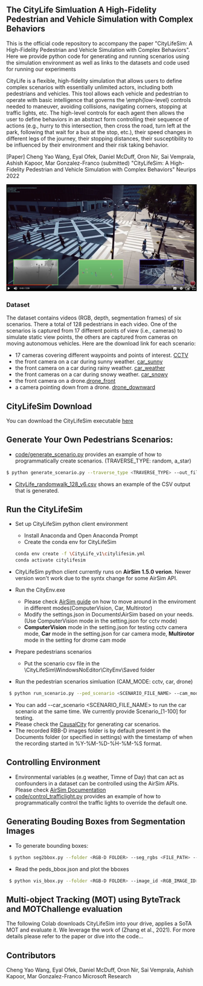 
## The CityLife Simluation A High-Fidelity Pedestrian and Vehicle Simulation with Complex Behaviors
This is the official code repository to accompany the paper "CityLifeSim: A High-Fidelity Pedestrian and Vehicle Simulation with Complex Behaviors".
Here we provide python code for generating and running scenarios using the simulation environment as well as links to the datasets and code used for running our experiments

CityLife is a flexible, high-fidelity simulation that allows users to define complex scenarios with essentially unlimited actors, including both pedestrians and vehicles. 
This tool allows each vehicle and pedestrian to operate with basic intelligence that governs the \emph{low-level} controls needed to maneuver, avoiding collisions, navigating corners, stopping at traffic lights, etc. The high-level controls for each agent then allows the user to define behaviors in an abstract form controlling their sequence of actions (e.g., hurry to this intersection, then cross the road, turn left at the park, following that wait for a bus at the stop, etc.), their speed changes in different legs of the journey, their stopping distances, their susceptibility to be influenced by their environment and their risk taking behavior.

[Paper] Cheng Yao Wang,  Eyal Ofek, Daniel McDuff, Oron Nir, Sai Vemprala,  Ashish Kapoor,  Mar Gonzalez-Franco (submitted) "CityLifeSim: A High-Fidelity Pedestrian and Vehicle Simulation with Complex Behaviors" Neurips 2022

[![Video of CityLifeSim](https://github.com/CitylifeSim/CitylifeSim.github.io/blob/main/video.PNG)](https://drive.google.com/file/d/1HzDDNNBiDJH3pginjnWD6ZoLsC5pzE-l/view)

### Dataset
The dataset contains videos (RGB, depth, segmentation frames) of six scenarios. There a total of 128 pedestrians in each video. One of the scenarios is captured from 17 different points of view (i.e., cameras) to simulate static view points, the others are captured from cameras on moving autonomous vehicles. 
Here are the download link for each scenario: 

* 17 cameras covering different waypoints and points of interest. [CCTV](https://drive.google.com/file/d/1lZWYIObz4HGp87YTetgoMrbIn-jfflgW/view?usp=sharing)
* the front camera on a car during sunny weather. [car_sunny](https://drive.google.com/file/d/1MakOLo3e2XHk3hDgmuIZDAl5dwpQYSeo/view?usp=sharing)
* the front camera on a car during rainy weather. [car_weather](https://drive.google.com/file/d/1KtDhfqQaPbNx4BcbdCLG5DKuc0Uf0361/view?usp=sharing)
* the front cameras on a car during snowy weather. [car_snowy](https://drive.google.com/file/d/1by29iSKW6X943yHjvJVFepo2JDp7Ep42/view?usp=sharing)
* the front camera on a drone.[drone_front](https://drive.google.com/file/d/19fVTnfQiY-_YHoBQR7-qbsyrSLnPJZK3/view?usp=sharing)
* a camera pointing down from a drone. [drone_downward](https://drive.google.com/file/d/1S7sFj7MWWvWAP_B-pgRmoVxcqtoI1j4I/view?usp=sharing)


## CityLifeSim Download
You can download the CityLifeSim executable [here](https://1drv.ms/u/s!AsGKWIA1OsCvpVjc4_8OckZMVUKN?e=9Lum0t)


## Generate Your Own Pedestrians Scenarios:
* [code/generate_scenario.py](https://github.com/CitylifeSim/CitylifeSim.github.io/blob/main/code/generate_scenario.py) provides an example of how to programmatically create scenarios. (TRAVERSE_TYPE: random, a_star)
```bash
$ python generate_scenario.py --traverse_type <TRAVERSE_TYPE> --out_file <SCENARIO_FILE_NAME>.csv
```
* [CityLife_randomwalk_128_v6.csv](https://github.com/CitylifeSim/CitylifeSim.github.io/blob/main/code/CityLife_randomwalk_128_v6.csv) shows an example of the CSV output that is generated.

## Run the CityLifeSim
* Set up CityLifeSim python client environment
  * Install Anaconda and Open Anaconda Prompt
  * Create the conda env for CityLifeSim
   ```bash
   conda env create -f \CityLife_v1\citylifesim.yml
   conda activate citylifesim
  ```
* CityLifeSim python client currently runs on **AirSim 1.5.0 verion**. Newer version won't work due to the syntx change for some AirSim API.

* Run the CityEnv.exe
  * Please check [AirSim guide](https://microsoft.github.io/AirSim/settings/) on how to move around in the enviroment in different modes(ComputerVision, Car, Multirotor)
  * Modify the settings.json in Documents\AirSim based on your needs. (Use ComputerVision mode in the setting.json for cctv mode)
  * **ComputerVision** mode in the setting.json for testing cctv camera mode, **Car** mode in the setting.json for car camera mode, **Multirotor** mode in the setting for drome cam mode 

* Prepare pedestrians scenarios
  * Put the scenario csv file in the \CityLifeSim\WindowsNoEditor\CityEnv\Saved folder

* Run the pedestrian scenarios simluation (CAM_MODE: cctv, car, drone)
 ```bash
  $ python run_scenario.py --ped_scenario <SCENARIO_FILE_NAME> --cam_mode <CAM_MODE> --recording
 ```
 * You can add --car_scenario <SCENARIO_FILE_NAME> to run the car scenario at the same time. We currently provide Scenario_[1-100] for testing. 
 * Please check the [CausalCity](https://github.com/CitylifeSim/causalcity.github.io) for generating car scenarios.
 * The recorded RBB-D images folder is by default present in the Documents folder (or specified in settings) with the timestamp of when the recording started in %Y-%M-%D-%H-%M-%S format.

## Controlling Environment
  * Environmental variables (e.g weather, Timne of Day) that can act as confounders in a dataset can be controlled using the AirSim APIs. Please check [AirSim Documentation](https://microsoft.github.io/AirSim/apis/)
  * [code/control_trafficlight.py](https://github.com/CitylifeSim/CitylifeSim.github.io/blob/main/code/control_trafficlight.py) provides an example of how to programmatically control the traffic lights to override the default one.

## Generating Bouding Boxes from Segmentation Images
 * To generate bounding boxes:
 ```bash
  $ python seg2bbox.py --folder <RGB-D FOLDER> --seg_rgbs <FILE_PATH> --save_image
 ```
 * Read the peds_bbox.json and plot the bboxes
 ```bash
  $ python vis_bbox.py --folder <RGB-D FOLDER> --image_id <RGB_IMAGE_ID>
 ``` 

## Multi-object Tracking (MOT) using ByteTrack and MOTChallenge evaluation
The following Colab downloads CityLifeSim into your drive, applies a SoTA MOT and evaluate it. 
We leverage the work of (Zhang et al., 2021).
For more details please refer to the paper or dive into the code...


## Contributors
Cheng Yao Wang,  Eyal Ofek, Daniel McDuff, Oron Nir, Sai Vemprala,  Ashish Kapoor,  Mar Gonzalez-Franco 
Microsoft Research
